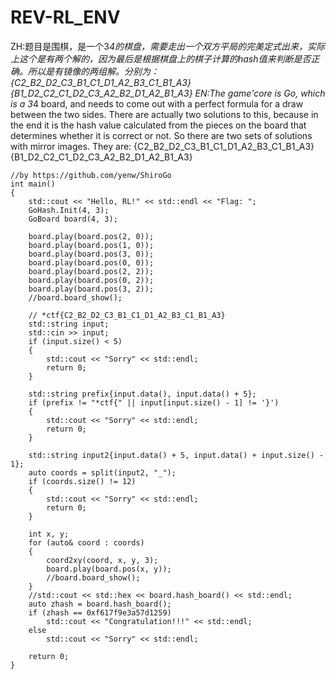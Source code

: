 # REV-RL_ENV
ZH:题目是围棋，是一个3*4的棋盘，需要走出一个双方平局的完美定式出来，实际上这个是有两个解的，因为最后是根据棋盘上的棋子计算的hash值来判断是否正确。所以是有镜像的两组解。分别为：
	{C2\_B2\_D2\_C3\_B1\_C1\_D1\_A2\_B3\_C1\_B1\_A3}
	{B1\_D2\_C2\_C1\_D2\_C3\_A2\_B2\_D1\_A2\_B1\_A3}
EN:The game'core is Go, which is a 3*4 board, and needs to come out with a perfect formula for a draw between the two sides. There are actually two solutions to this, because in the end it is the hash value calculated from the pieces on the board that determines whether it is correct or not. So there are two sets of solutions with mirror images. They are:
	{C2\_B2\_D2\_C3\_B1\_C1\_D1\_A2\_B3\_C1\_B1\_A3}
	{B1\_D2\_C2\_C1\_D2\_C3\_A2\_B2\_D1\_A2\_B1\_A3}




```
//by https://github.com/yenw/ShiroGo
int main()
{
    std::cout << "Hello, RL!" << std::endl << "Flag: ";
    GoHash.Init(4, 3);
    GoBoard board(4, 3);

    board.play(board.pos(2, 0));
    board.play(board.pos(1, 0));
    board.play(board.pos(3, 0));
    board.play(board.pos(0, 0));
    board.play(board.pos(2, 2));
    board.play(board.pos(0, 2));
    board.play(board.pos(3, 2));
    //board.board_show();

    // *ctf{C2_B2_D2_C3_B1_C1_D1_A2_B3_C1_B1_A3}
    std::string input;
    std::cin >> input;
    if (input.size() < 5)
    {
        std::cout << "Sorry" << std::endl;
        return 0;
    }

    std::string prefix{input.data(), input.data() + 5};
    if (prefix != "*ctf{" || input[input.size() - 1] != '}')
    {
        std::cout << "Sorry" << std::endl;
        return 0;
    }

    std::string input2{input.data() + 5, input.data() + input.size() - 1};
    auto coords = split(input2, "_");
    if (coords.size() != 12)
    {
        std::cout << "Sorry" << std::endl;
        return 0;
    }

    int x, y;
    for (auto& coord : coords)
    {
        coord2xy(coord, x, y, 3);
        board.play(board.pos(x, y));
        //board.board_show();
    }
    //std::cout << std::hex << board.hash_board() << std::endl;
    auto zhash = board.hash_board();
    if (zhash == 0xf617f9e3a57d1259)
        std::cout << "Congratulation!!!" << std::endl;
    else
        std::cout << "Sorry" << std::endl;

    return 0;
}
```
